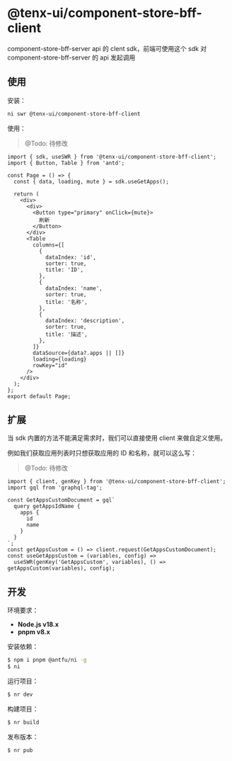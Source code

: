 # @tenx-ui/component-store-bff-client

component-store-bff-server api 的 clent sdk，前端可使用这个 sdk 对 component-store-bff-server 的 api 发起调用

## 使用

安装：

```bash
ni swr @tenx-ui/component-store-bff-client
```

使用：

> @Todo: 待修改

```tsx
import { sdk, useSWR } from '@tenx-ui/component-store-bff-client';
import { Button, Table } from 'antd';

const Page = () => {
  const { data, loading, mute } = sdk.useGetApps();

  return (
    <div>
      <div>
        <Button type="primary" onClick={mute}>
          刷新
        </Button>
      </div>
      <Table
        columns={[
          {
            dataIndex: 'id',
            sorter: true,
            title: 'ID',
          },
          {
            dataIndex: 'name',
            sorter: true,
            title: '名称',
          },
          {
            dataIndex: 'description',
            sorter: true,
            title: '描述',
          },
        ]}
        dataSource={data?.apps || []}
        loading={loading}
        rowKey="id"
      />
    </div>
  );
};
export default Page;
```

## 扩展

当 sdk 内置的方法不能满足需求时，我们可以直接使用 client 来做自定义使用。

例如我们获取应用列表时只想获取应用的 ID 和名称，就可以这么写：

> @Todo: 待修改

```tsx
import { client, genKey } from '@tenx-ui/component-store-bff-client';
import gql from 'graphql-tag';

const GetAppsCustomDocument = gql`
  query getAppsIdName {
    apps {
      id
      name
    }
  }
`;
const getAppsCustom = () => client.request(GetAppsCustomDocument);
const useGetAppsCustom = (variables, config) =>
  useSWR(genKey('GetAppsCustom', variables), () => getAppsCustom(variables), config);
```

## 开发

环境要求：

- **Node.js v18.x**
- **pnpm v8.x**

安装依赖：

```bash
$ npm i pnpm @antfu/ni -g
$ ni
```

运行项目：

```bash
$ nr dev
```

构建项目：

```bash
$ nr build
```

发布版本：

```bash
$ nr pub
```

